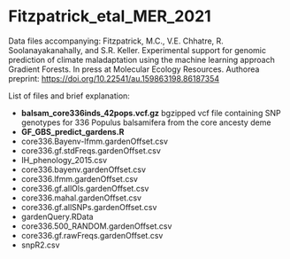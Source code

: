 # Fitzpatrick_etal_MER_2021
 Data files accompanying:
 Fitzpatrick, M.C., V.E. Chhatre, R. Soolanayakanahally, and S.R. Keller. Experimental support for genomic prediction of climate maladaptation using the machine learning approach Gradient Forests. In press at Molecular Ecology Resources. Authorea preprint: https://doi.org/10.22541/au.159863198.86187354

List of files and brief explanation:

- **balsam_core336inds_42pops.vcf.gz**
bgzipped vcf file containing SNP genotypes for 336 Populus balsamifera from the core ancesty deme
- **GF_GBS_predict_gardens.R**
- core336.Bayenv-lfmm.gardenOffset.csv	
- core336.gf.stdFreqs.gardenOffset.csv
- IH_phenology_2015.csv			
- core336.bayenv.gardenOffset.csv		
- core336.lfmm.gardenOffset.csv
- core336.gf.allOls.gardenOffset.csv	
- core336.mahal.gardenOffset.csv
- core336.gf.allSNPs.gardenOffset.csv	
- gardenQuery.RData
- core336.500_RANDOM.gardenOffset.csv	
- core336.gf.rawFreqs.gardenOffset.csv	
- snpR2.csv
